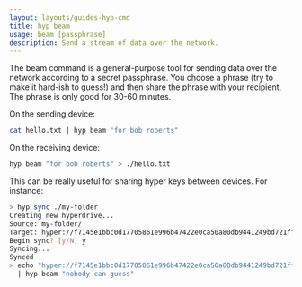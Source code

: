 ```yaml
---
layout: layouts/guides-hyp-cmd
title: hyp beam
usage: beam [passphrase]
description: Send a stream of data over the network.
---
```


The beam command is a general-purpose tool for sending data over the network
according to a secret passphrase. You choose a phrase (try to make it hard-ish
to guess!) and then share the phrase with your recipient. The phrase is only
good for 30-60 minutes.

On the sending device:

```bash
cat hello.txt | hyp beam "for bob roberts"
```

On the receiving device:

```bash
hyp beam "for bob roberts" > ./hello.txt
```

This can be really useful for sharing hyper keys between devices. For instance:

```bash
> hyp sync ./my-folder
Creating new hyperdrive...
Source: my-folder/
Target: hyper://f7145e1bbc0d17705861e996b47422e0ca50a80db9441249bd721ff426b79f2a/
Begin sync? [y/N] y
Syncing...
Synced
> echo "hyper://f7145e1bbc0d17705861e996b47422e0ca50a80db9441249bd721ff426b79f2a/" \
  | hyp beam "nobody can guess"
```